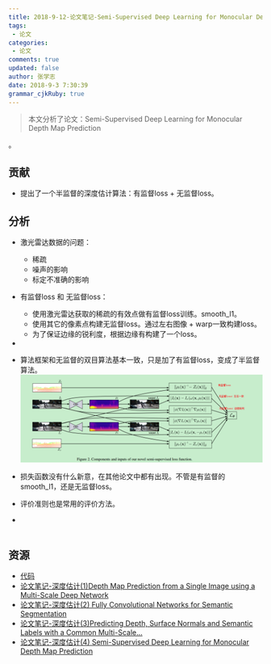 ```yaml
---
title: 2018-9-12-论文笔记-Semi-Supervised Deep Learning for Monocular Depth Map Prediction
tags: 
 - 论文
categories: 
 - 论文
comments: true
updated: false
author: 张学志
date: 2018-9-3 7:30:39
grammar_cjkRuby: true
---
```


> 本文分析了论文：Semi-Supervised Deep Learning for Monocular Depth Map Prediction
<!-- more -->。

## 贡献
* 提出了一个半监督的深度估计算法：有监督loss + 无监督loss。

## 分析
* 激光雷达数据的问题：
	* 稀疏
	* 噪声的影响
	* 标定不准确的影响
* 有监督loss 和 无监督loss：
	* 使用激光雷达获取的稀疏的有效点做有监督loss训练。smooth_l1。
	* 使用其它的像素点构建无监督loss。通过左右图像 + warp一致构建loss。
	* 为了保证边缘的锐利度，根据边缘有构建了一个loss。
* 

* 算法框架和无监督的双目算法基本一致，只是加了有监督loss，变成了半监督算法。
![算法框架](https://www.github.com/xuezhisd/xuezhisd.github.io.img/raw/dev/imgs/1536709268593.png)
* 损失函数没有什么新意，在其他论文中都有出现。不管是有监督的smooth_l1，还是无监督loss。
* 评价准则也是常用的评价方法。
* ~~~除了半监督，没啥新奇的地方。~~~



## 资源
* [代码](https://github.com/Yevkuzn/semodepth)
* [论文笔记-深度估计(1)Depth Map Prediction from a Single Image using a Multi-Scale Deep Network](https://blog.csdn.net/Kevin_cc98/article/details/78935252)
* [论文笔记-深度估计(2) Fully Convolutional Networks for Semantic Segmentation](https://blog.csdn.net/Kevin_cc98/article/details/78935650)
* [论文笔记-深度估计(3)Predicting Depth, Surface Normals and Semantic Labels with a Common Multi-Scale...](https://blog.csdn.net/Kevin_cc98/article/details/78935659)
* [论文笔记-深度估计(4) Semi-Supervised Deep Learning for Monocular Depth Map Prediction](https://blog.csdn.net/Kevin_cc98/article/details/78937773)
